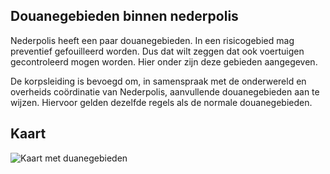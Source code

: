 ## **Douanegebieden binnen nederpolis**

Nederpolis heeft een paar douanegebieden. In een risicogebied mag preventief gefouilleerd worden. Dus dat wilt zeggen dat ook voertuigen gecontroleerd mogen worden. Hier onder zijn deze gebieden aangegeven.

De korpsleiding is bevoegd om, in samenspraak met de onderwereld en overheids coördinatie van Nederpolis, aanvullende douanegebieden aan te wijzen. Hiervoor gelden dezelfde regels als de normale douanegebieden.

## **Kaart**

![Kaart met duanegebieden](assets/douaneGebieden.webp)
